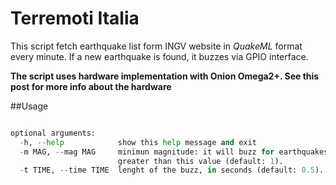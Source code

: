 # Terremoti Italia
This script fetch earthquake list form INGV website in *QuakeML* format every minute. If a new earthquake is found, it buzzes via GPIO interface.

**The script uses hardware implementation with Onion Omega2+. See this post for more info about the hardware**

##Usage
```terr.py [-h] [-m MAG] [-t TIME]

optional arguments:
  -h, --help            show this help message and exit
  -m MAG, --mag MAG     minimun magnitude: it will buzz for earthquakes
                        greater than this value (default: 1).
  -t TIME, --time TIME  lenght of the buzz, in seconds (default: 0.5).
```

